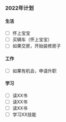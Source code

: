 ### 2022年计划 ###

#### 生活 ####  
- [ ] 怀上宝宝
- [ ] 买辆车（怀上宝宝）  
- [ ] 如果交房，开始装修房子

#### 工作 ####  
- [ ] 如果有机会，申请升职

#### 学习 ####  
- [ ] 读XX书
- [ ] 读XX书
- [ ] 读XX书
- [ ] 学习XX技能
